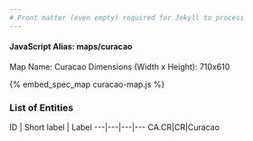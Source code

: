 ```yaml
---
# Front matter (even empty) required for Jekyll to process
---
```


#### JavaScript Alias: maps/curacao

Map Name: Curacao
Dimensions (Width x Height): 710x610



{% embed_spec_map curacao-map.js %}

### List of Entities

ID | Short label | Label
---|---|---|---
CA.CR|CR|Curacao

